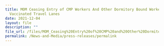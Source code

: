 ```yaml
---
title: MOM Ceasing Entry of CMP Workers And Other Dormitory Bound Workers via
  Vaccinated Travel Lanes
date: 2021-12-04
layout: file
description: ""
file_url: /files/MOM_Ceasing%20Entry%20of%20CMP%20and%20Other%20Dormitory%20Bound%20Workers%20via%20VTLs_4%20Dec%202021.pdf
permalink: /News-and-Media/press-releases/permalink
---
```


